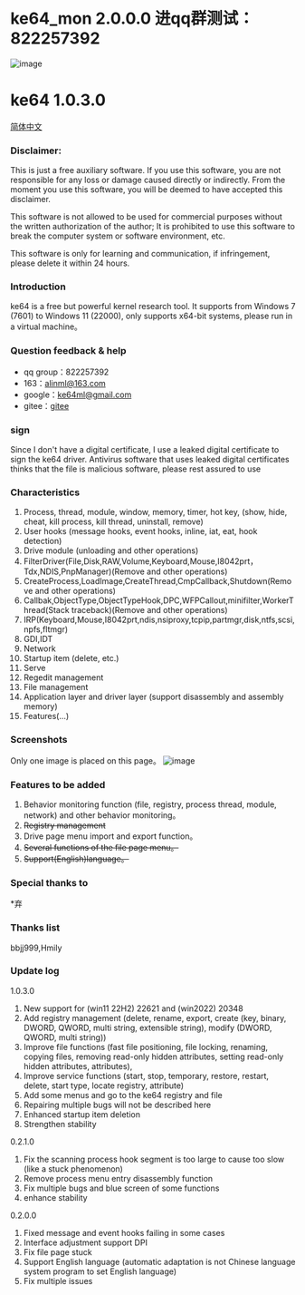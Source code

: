 # ke64_mon 2.0.0.0 进qq群测试：822257392
![image](https://github.com/alinml/ke64/blob/main/screenshots/mon.png)

# ke64 1.0.3.0

[简体中文](https://github.com/alinml/ke64/blob/main/README_Chinese.md)

### Disclaimer:
This is just a free auxiliary software. If you use this software, you are not responsible for any loss or damage caused directly or indirectly. From the moment you use this software, you will be deemed to have accepted this disclaimer.

This software is not allowed to be used for commercial purposes without the written authorization of the author; It is prohibited to use this software to break the computer system or software environment, etc.

This software is only for learning and communication, if infringement, please delete it within 24 hours.

### Introduction

ke64 is a free but powerful kernel research tool. It supports from Windows 7 (7601) to Windows 11 (22000), only supports x64-bit systems, please run in a virtual machine。

### Question feedback & help
* qq group：822257392
* 163：alinml@163.com
* google：ke64ml@gmail.com
* gitee：[gitee](https://gitee.com/alinml/ke64)

### sign
Since I don't have a digital certificate, I use a leaked digital certificate to sign the ke64 driver. Antivirus software that uses leaked digital certificates thinks that the file is malicious software, please rest assured to use


### Characteristics
1. Process, thread, module, window, memory, timer, hot key, (show, hide, cheat, kill process, kill thread, uninstall, remove)
2. User hooks (message hooks, event hooks, inline, iat, eat, hook detection)
3. Drive module (unloading and other operations)
4. FilterDriver(File,Disk,RAW,Volume,Keyboard,Mouse,I8042prt，Tdx,NDIS,PnpManager)(Remove and other operations)
5. CreateProcess,LoadImage,CreateThread,CmpCallback,Shutdown(Remove and other operations)
6. Callbak,ObjectType,ObjectTypeHook,DPC,WFPCallout,minifilter,WorkerThread(Stack traceback)(Remove and other operations)
7. IRP(Keyboard,Mouse,I8042prt,ndis,nsiproxy,tcpip,partmgr,disk,ntfs,scsi,npfs,fltmgr)
8. GDI,IDT
9. Network
10. Startup item (delete, etc.)
11. Serve
12. Regedit management
13. File management
14. Application layer and driver layer (support disassembly and assembly memory)
15. Features(...)

### Screenshots
Only one image is placed on this page。
![image](https://github.com/alinml/ke64/blob/main/screenshots/process(hook)_en.jpg)

### Features to be added
1. Behavior monitoring function (file, registry, process thread, module, network) and other behavior monitoring。
2. ~~Registry management~~
3. Drive page menu import and export function。
4. ~~Several functions of the file page menu。~~
5. ~~Support(English)language。~~
### Special thanks to
*弃

### Thanks list
bbjj999,Hmily

### Update log 
1.0.3.0
1. New support for (win11 22H2) 22621 and (win2022) 20348
2. Add registry management (delete, rename, export, create (key, binary, DWORD, QWORD, multi string, extensible string), modify (DWORD, QWORD, multi string))
3. Improve file functions (fast file positioning, file locking, renaming, copying files, removing read-only hidden attributes, setting read-only hidden attributes, attributes),
4. Improve service functions (start, stop, temporary, restore, restart, delete, start type, locate registry, attribute)
5. Add some menus and go to the ke64 registry and file
6. Repairing multiple bugs will not be described here
7. Enhanced startup item deletion
8. Strengthen stability

0.2.1.0
1. Fix the scanning process hook segment is too large to cause too slow (like a stuck phenomenon)
2. Remove process menu entry disassembly function
3. Fix multiple bugs and blue screen of some functions
4. enhance stability

0.2.0.0
1. Fixed message and event hooks failing in some cases
2. Interface adjustment support DPI
3. Fix file page stuck
4. Support English language (automatic adaptation is not Chinese language system program to set English language)
5. Fix multiple issues
